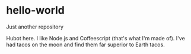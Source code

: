 # hello-world
Just another repository

Hubot here.  I like Node.js and Coffeescript (that's what I'm made of).
I've had tacos on the moon and find them far superior to Earth tacos.
